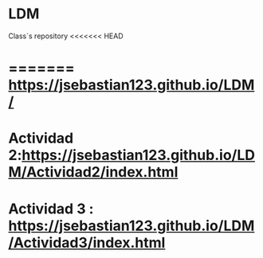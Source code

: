 # LDM
Class´s repository
<<<<<<< HEAD


=======
https://jsebastian123.github.io/LDM/
======
Actividad 2:https://jsebastian123.github.io/LDM/Actividad2/index.html
=======
Actividad 3 : https://jsebastian123.github.io/LDM/Actividad3/index.html
========
